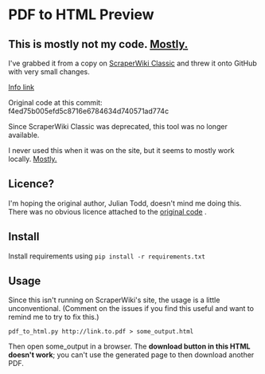 # PDF to HTML Preview

## This is mostly not my code. [Mostly.](http://www.youtube.com/watch?v=wKdocYeSqTA)

I've grabbed it from a copy on [ScraperWiki Classic](https://classic.scraperwiki.com/editor/raw/pdf-to-html-preview-1)
and threw it onto GitHub with very small changes.

[Info link](https://blog.scraperwiki.com/2010/12/scraping-pdfs-now-26-less-unpleasant-with-scraperwiki/)

Original code at this commit: f4ed75b005efd5c8716e6784634d740571ad774c

Since ScraperWiki Classic was deprecated, this tool was no longer
available.

I never used this when it was on the site, but it seems to mostly work
locally. [Mostly.](http://www.youtube.com/watch?v=wKdocYeSqTA) 

## Licence?

I'm hoping the original author, Julian Todd, doesn't mind me doing this.
There was no obvious licence attached to the [original code](https://classic.scraperwiki.com/views/pdf-to-html-preview-1/)
.

## Install

Install requirements using `pip install -r requirements.txt`

## Usage
Since this isn't running on ScraperWiki's site, the usage is a little
unconventional. (Comment on the issues if you find this useful and want to
remind me to try to fix this.)

    pdf_to_html.py http://link.to.pdf > some_output.html

Then open some_output in a browser. The **download button in this HTML
doesn't work**; you can't use the generated page to then download
another PDF.
